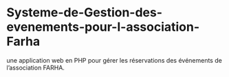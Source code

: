 # Systeme-de-Gestion-des-evenements-pour-l-association-Farha
une application web en PHP pour gérer les réservations des événements de l’association FARHA.

